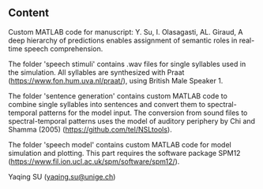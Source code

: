 ## Content
Custom MATLAB code for manuscript: Y. Su, I. Olasagasti, AL. Giraud, A deep hierarchy of predictions enables assignment of semantic roles in real-time speech comprehension.

The folder 'speech stimuli' contains .wav files for single syllables used in the simulation. All syllables are synthesized with Praat (https://www.fon.hum.uva.nl/praat/), using British Male Speaker 1.

The folder 'sentence generation' contains custom MATLAB code to combine single syllables into sentences and convert them to spectral-temporal patterns for the model input. The conversion from sound files to spectral-temporal patterns uses the model of auditory periphery by Chi and Shamma (2005) (https://github.com/tel/NSLtools).

The folder 'speech model' contains custom MATLAB code for model simulation and plotting. This part requires the software package SPM12 (https://www.fil.ion.ucl.ac.uk/spm/software/spm12/).

Yaqing SU (yaqing.su@unige.ch)
